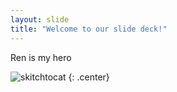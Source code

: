 ```yaml
---
layout: slide
title: "Welcome to our slide deck!"
---
```


Ren is my hero

![skitchtocat](https://octodex.github.com/images/skitchtocat.png)
{: .center}
